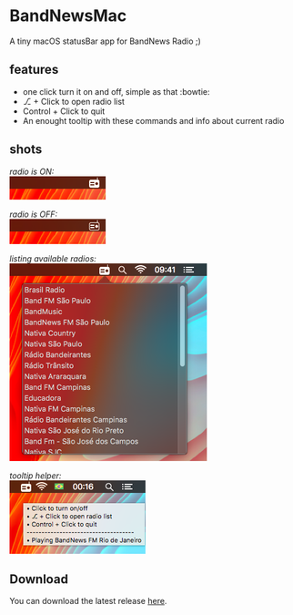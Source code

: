# BandNewsMac
A tiny macOS statusBar app for BandNews Radio ;)

## features
- one click turn it on and off, simple as that :bowtie:
- ⎇ + Click to open radio list
- Control + Click to quit
- An enought tooltip with these commands and info about current radio

## shots
_radio is ON:_ <br />
![Icon when radio is ON](imgs/radio_on.png) 


_radio is OFF:_ <br />
![Icon when radio is OFF](imgs/radio_off.png)

_listing available radios:_ <br />
![List of radios](imgs/radio_list.png)

_tooltip helper:_ <br />
![Tooltip with status and commands](imgs/tooltip_help.png)

## Download
You can download the latest release [here](https://github.com/dbonates/BandNews-macOS/releases/download/v1.0/BandNews_1.0.1.zip).


